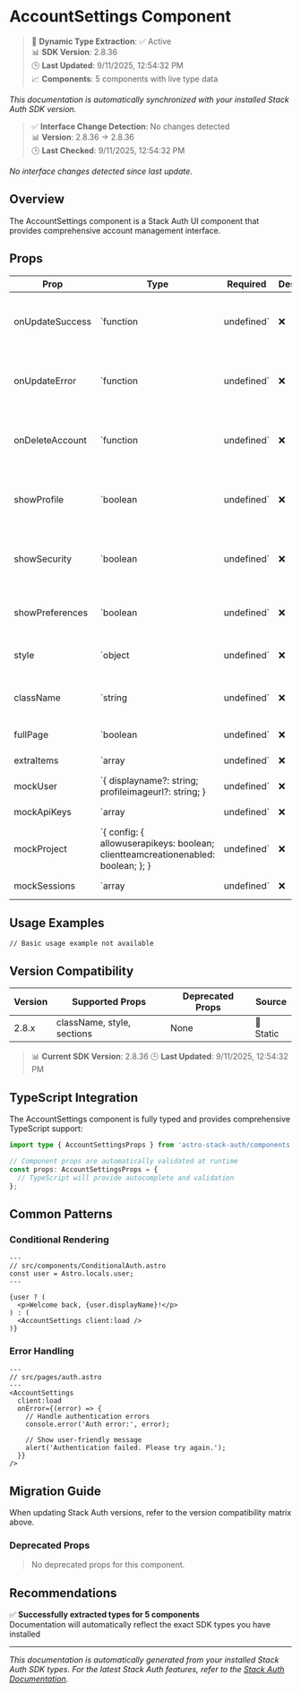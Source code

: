 # AccountSettings Component

> 🔄 **Dynamic Type Extraction**: ✅ Active  
> 📊 **SDK Version**: 2.8.36  
> 🕒 **Last Updated**: 9/11/2025, 12:54:32 PM  
> 📈 **Components**: 5 components with live type data

*This documentation is automatically synchronized with your installed Stack Auth SDK version.*

> ✅ **Interface Change Detection**: No changes detected  
> 📊 **Version**: 2.8.36 → 2.8.36  
> 🕒 **Last Checked**: 9/11/2025, 12:54:32 PM

*No interface changes detected since last update.*

## Overview

The AccountSettings component is a Stack Auth UI component that provides comprehensive account management interface.



## Props

| Prop | Type | Required | Description | Source |
|------|------|----------|-------------|--------|
| onUpdateSuccess | `function | undefined` | ❌ | Callback function called when profile update succeeds | 📝 Static |
| onUpdateError | `function | undefined` | ❌ | Callback function called when profile update fails | 📝 Static |
| onDeleteAccount | `function | undefined` | ❌ | Callback function called when user deletes their account | 📝 Static |
| showProfile | `boolean | undefined` | ❌ | Whether to show the profile settings section | 📝 Static |
| showSecurity | `boolean | undefined` | ❌ | Whether to show the security settings section | 📝 Static |
| showPreferences | `boolean | undefined` | ❌ | Whether to show the preferences section | 📝 Static |
| style | `object | undefined` | ❌ | Custom CSS styles for the component | 📝 Static |
| className | `string | undefined` | ❌ | CSS class name for custom styling | 📝 Static |
| fullPage | `boolean | undefined` | ❌ | fullPage property | 🔄 Dynamic |
| extraItems | `array | undefined` | ❌ | extraItems property | 🔄 Dynamic |
| mockUser | `{ displayname?: string; profileimageurl?: string; } | undefined` | ❌ | mockUser property | 🔄 Dynamic |
| mockApiKeys | `array | undefined` | ❌ | mockApiKeys property | 🔄 Dynamic |
| mockProject | `{ config: { allowuserapikeys: boolean; clientteamcreationenabled: boolean; }; } | undefined` | ❌ | mockProject property | 🔄 Dynamic |
| mockSessions | `array | undefined` | ❌ | mockSessions property | 🔄 Dynamic |

## Usage Examples

```astro
// Basic usage example not available
```

## Version Compatibility

| Version | Supported Props | Deprecated Props | Source |
|---------|-----------------|------------------|--------|
| 2.8.x | className, style, sections | None | 📝 Static |

> 📊 **Current SDK Version**: 2.8.36
> 🕒 **Last Updated**: 9/11/2025, 12:54:32 PM


## TypeScript Integration

The AccountSettings component is fully typed and provides comprehensive TypeScript support:

```typescript
import type { AccountSettingsProps } from 'astro-stack-auth/components';

// Component props are automatically validated at runtime
const props: AccountSettingsProps = {
  // TypeScript will provide autocomplete and validation
};
```

## Common Patterns

### Conditional Rendering

```astro
---
// src/components/ConditionalAuth.astro
const user = Astro.locals.user;
---

{user ? (
  <p>Welcome back, {user.displayName}!</p>
) : (
  <AccountSettings client:load />
)}
```

### Error Handling

```astro
---
// src/pages/auth.astro
---
<AccountSettings
  client:load
  onError={(error) => {
    // Handle authentication errors
    console.error('Auth error:', error);
    
    // Show user-friendly message
    alert('Authentication failed. Please try again.');
  }}
/>
```

## Migration Guide

When updating Stack Auth versions, refer to the version compatibility matrix above. 

### Deprecated Props

> No deprecated props for this component.


## Recommendations

✅ **Successfully extracted types for 5 components**  
Documentation will automatically reflect the exact SDK types you have installed



---

*This documentation is automatically generated from your installed Stack Auth SDK types. For the latest Stack Auth features, refer to the [Stack Auth Documentation](https://docs.stack-auth.com/).*
